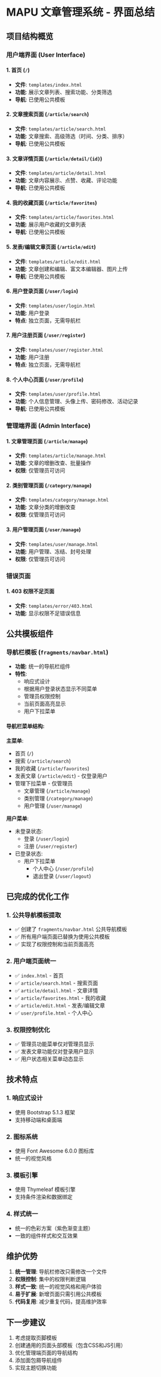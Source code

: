 # MAPU 文章管理系统 - 界面总结

## 项目结构概览

### 用户端界面 (User Interface)

#### 1. 首页 (`/`)
- **文件**: `templates/index.html`
- **功能**: 展示文章列表、搜索功能、分类筛选
- **导航**: 已使用公共模板

#### 2. 文章搜索页面 (`/article/search`)
- **文件**: `templates/article/search.html`
- **功能**: 文章搜索、高级筛选（时间、分类、排序）
- **导航**: 已使用公共模板

#### 3. 文章详情页面 (`/article/detail/{id}`)
- **文件**: `templates/article/detail.html`
- **功能**: 文章内容展示、点赞、收藏、评论功能
- **导航**: 已使用公共模板

#### 4. 我的收藏页面 (`/article/favorites`)
- **文件**: `templates/article/favorites.html`
- **功能**: 展示用户收藏的文章列表
- **导航**: 已使用公共模板

#### 5. 发表/编辑文章页面 (`/article/edit`)
- **文件**: `templates/article/edit.html`
- **功能**: 文章创建和编辑、富文本编辑器、图片上传
- **导航**: 已使用公共模板

#### 6. 用户登录页面 (`/user/login`)
- **文件**: `templates/user/login.html`
- **功能**: 用户登录
- **特点**: 独立页面，无需导航栏

#### 7. 用户注册页面 (`/user/register`)
- **文件**: `templates/user/register.html`
- **功能**: 用户注册
- **特点**: 独立页面，无需导航栏

#### 8. 个人中心页面 (`/user/profile`)
- **文件**: `templates/user/profile.html`
- **功能**: 个人信息管理、头像上传、密码修改、活动记录
- **导航**: 已使用公共模板

### 管理端界面 (Admin Interface)

#### 1. 文章管理页面 (`/article/manage`)
- **文件**: `templates/article/manage.html`
- **功能**: 文章的增删改查、批量操作
- **权限**: 仅管理员可访问

#### 2. 类别管理页面 (`/category/manage`)
- **文件**: `templates/category/manage.html`
- **功能**: 文章分类的增删改查
- **权限**: 仅管理员可访问

#### 3. 用户管理页面 (`/user/manage`)
- **文件**: `templates/user/manage.html`
- **功能**: 用户管理、冻结、封号处理
- **权限**: 仅管理员可访问

### 错误页面

#### 1. 403 权限不足页面
- **文件**: `templates/error/403.html`
- **功能**: 显示权限不足错误信息

## 公共模板组件

### 导航栏模板 (`fragments/navbar.html`)
- **功能**: 统一的导航栏组件
- **特性**:
  - 响应式设计
  - 根据用户登录状态显示不同菜单
  - 管理员权限控制
  - 当前页面高亮显示
  - 用户下拉菜单

#### 导航栏菜单结构:

**主菜单**:
- 首页 (`/`)
- 搜索 (`/article/search`)
- 我的收藏 (`/article/favorites`)
- 发表文章 (`/article/edit`) - 仅登录用户
- 管理下拉菜单 - 仅管理员
  - 文章管理 (`/article/manage`)
  - 类别管理 (`/category/manage`)
  - 用户管理 (`/user/manage`)

**用户菜单**:
- 未登录状态:
  - 登录 (`/user/login`)
  - 注册 (`/user/register`)
- 已登录状态:
  - 用户下拉菜单
    - 个人中心 (`/user/profile`)
    - 退出登录 (`/user/logout`)

## 已完成的优化工作

### 1. 公共导航模板提取
- ✅ 创建了 `fragments/navbar.html` 公共导航模板
- ✅ 所有用户端页面已替换为使用公共模板
- ✅ 实现了权限控制和当前页面高亮

### 2. 用户端页面统一
- ✅ `index.html` - 首页
- ✅ `article/search.html` - 搜索页面
- ✅ `article/detail.html` - 文章详情
- ✅ `article/favorites.html` - 我的收藏
- ✅ `article/edit.html` - 发表/编辑文章
- ✅ `user/profile.html` - 个人中心

### 3. 权限控制优化
- ✅ 管理员功能菜单仅对管理员显示
- ✅ 发表文章功能仅对登录用户显示
- ✅ 用户状态相关菜单动态显示

## 技术特点

### 1. 响应式设计
- 使用 Bootstrap 5.1.3 框架
- 支持移动端和桌面端

### 2. 图标系统
- 使用 Font Awesome 6.0.0 图标库
- 统一的视觉风格

### 3. 模板引擎
- 使用 Thymeleaf 模板引擎
- 支持条件渲染和数据绑定

### 4. 样式统一
- 统一的色彩方案（紫色渐变主题）
- 一致的组件样式和交互效果

## 维护优势

1. **统一管理**: 导航栏修改只需修改一个文件
2. **权限控制**: 集中的权限判断逻辑
3. **样式一致**: 统一的视觉风格和用户体验
4. **易于扩展**: 新增页面只需引用公共模板
5. **代码复用**: 减少重复代码，提高维护效率

## 下一步建议

1. 考虑提取页脚模板
2. 创建通用的页面头部模板（包含CSS和JS引用）
3. 优化管理端页面的导航结构
4. 添加面包屑导航组件
5. 实现主题切换功能